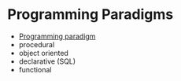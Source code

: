 # Programming Paradigms

* [Programming paradigm](https://en.wikipedia.org/wiki/Programming_paradigm)
* procedural
* object oriented
* declarative (SQL)
* functional


